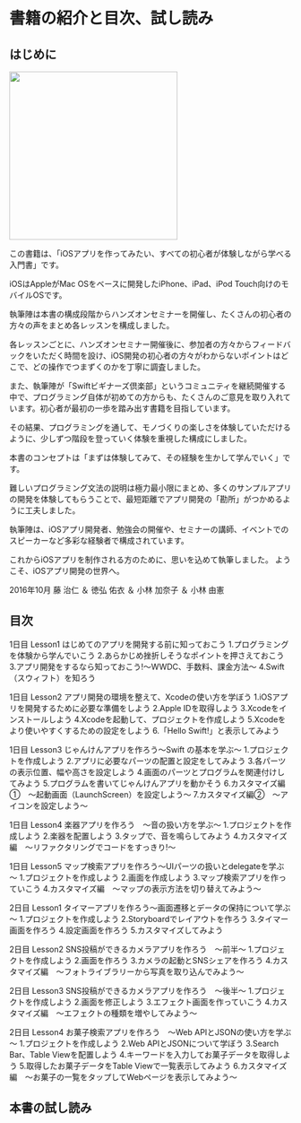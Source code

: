 # 書籍の紹介と目次、試し読み

## はじめに

<img src="/swiftbook/images/top_cover.png" width = "300px">

この書籍は、「iOSアプリを作ってみたい、すべての初心者が体験しながら学べる入門書」です。

iOSはAppleがMac OSをベースに開発したiPhone、iPad、iPod Touch向けのモバイルOSです。

執筆陣は本書の構成段階からハンズオンセミナーを開催し、たくさんの初心者の方々の声をまとめ各レッスンを構成しました。

各レッスンごとに、ハンズオンセミナー開催後に、参加者の方々からフィードバックをいただく時間を設け、iOS開発の初心者の方々がわからないポイントはどこで、どの操作でつまずくのかを丁寧に調査しました。

また、執筆陣が「Swiftビギナーズ倶楽部」というコミュニティを継続開催する中で、プログラミング自体が初めての方からも、たくさんのご意見を取り入れています。初心者が最初の一歩を踏み出す書籍を目指しています。

その結果、プログラミングを通して、モノづくりの楽しさを体験していただけるように、少しずつ階段を登っていく体験を重視した構成にしました。

本書のコンセプトは「まずは体験してみて、その経験を生かして学んでいく」です。

難しいプログラミング文法の説明は極力最小限にまとめ、多くのサンプルアプリの開発を体験してもらうことで、最短距離でアプリ開発の「勘所」がつかめるように工夫しました。

執筆陣は、iOSアプリ開発者、勉強会の開催や、セミナーの講師、イベントでのスピーカーなど多彩な経験者で構成されています。

これからiOSアプリを制作される方のために、思いを込めて執筆しました。
ようこそ、iOSアプリ開発の世界へ。

2016年10月
藤 治仁 ＆ 徳弘 佑衣 ＆ 小林 加奈子 ＆ 小林 由憲

## 目次

1日目 Lesson1 はじめてのアプリを開発する前に知っておこう
1.プログラミングを体験から学んでいこう
2.あらかじめ挫折しそうなポイントを押さえておこう
3.アプリ開発をするなら知っておこう!～WWDC、手数料、課金方法～
4.Swift（スウィフト）を知ろう

1日目 Lesson2 アプリ開発の環境を整えて、Xcodeの使い方を学ぼう
1.iOSアプリを開発するために必要な準備をしよう
2.Apple IDを取得しよう
3.Xcodeをインストールしよう
4.Xcodeを起動して、プロジェクトを作成しよう
5.Xcodeをより使いやすくするための設定をしよう
6.「Hello Swift!」と表示してみよう

1日目 Lesson3 じゃんけんアプリを作ろう～Swift の基本を学ぶ～
1.プロジェクトを作成しよう
2.アプリに必要なパーツの配置と設定をしてみよう
3.各パーツの表示位置、幅や高さを設定しよう
4.画面のパーツとプログラムを関連付けしてみよう
5.プログラムを書いてじゃんけんアプリを動かそう
6.カスタマイズ編①　～起動画面（LaunchScreen）を設定しよう～
7.カスタマイズ編②　～アイコンを設定しよう～

1日目 Lesson4 楽器アプリを作ろう　～音の扱い方を学ぶ～
1.プロジェクトを作成しよう
2.楽器を配置しよう
3.タップで、音を鳴らしてみよう
4.カスタマイズ編　～リファクタリングでコードをすっきり!～

1日目 Lesson5 マップ検索アプリを作ろう～UIパーツの扱いとdelegateを学ぶ～
1.プロジェクトを作成しよう
2.画面を作成しよう
3.マップ検索アプリを作っていこう
4.カスタマイズ編　～マップの表示方法を切り替えてみよう～

2日目 Lesson1 タイマーアプリを作ろう～画面遷移とデータの保持について学ぶ～
1.プロジェクトを作成しよう
2.Storyboardでレイアウトを作ろう
3.タイマー画面を作ろう
4.設定画面を作ろう
5.カスタマイズしてみよう

2日目 Lesson2 SNS投稿ができるカメラアプリを作ろう　～前半～
1.プロジェクトを作成しよう
2.画面を作ろう
3.カメラの起動とSNSシェアを作ろう
4.カスタマイズ編　～フォトライブラリーから写真を取り込んでみよう～

2日目 Lesson3 SNS投稿ができるカメラアプリを作ろう　～後半～
1.プロジェクトを作成しよう
2.画面を修正しよう
3.エフェクト画面を作っていこう
4.カスタマイズ編　～エフェクトの種類を増やしてみよう～

2日目 Lesson4 お菓子検索アプリを作ろう　～Web APIとJSONの使い方を学ぶ～
1.プロジェクトを作成しよう
2.Web APIとJSONについて学ぼう
3.Search Bar、Table Viewを配置しよう
4.キーワードを入力してお菓子データを取得しよう
5.取得したお菓子データをTable Viewで一覧表示してみよう
6.カスタマイズ編　～お菓子の一覧をタップしてWebページを表示してみよう～


## 本書の試し読み
